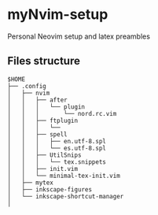 
# myNvim-setup

Personal Neovim setup and latex preambles

## Files structure

```
$HOME  
├── .config  
│   ├── nvim  
│   │   ├── after  
│   │   │   └── plugin  
│   │   │       └── nord.rc.vim  
│   │   ├── ftplugin  
│   │   │   └──  
│   │   ├── spell  
│   │   │   ├── en.utf-8.spl  
│   │   │   └── es.utf-8.spl  
│   │   ├── UtilSnips  
│   │   │   └── tex.snippets  
│   │   ├── init.vim  
│   │   └── minimal-tex-init.vim  
│   ├── mytex  
│   ├── inkscape-figures  
│   └── inkscape-shortcut-manager  
│  
```
